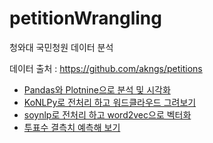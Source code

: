 # petitionWrangling
청와대 국민청원 데이터 분석

데이터 출처 : https://github.com/akngs/petitions 

* [Pandas와 Plotnine으로 분석 및 시각화](petition_pandas_plotnine.ipynb)
* [KoNLPy로 전처리 하고 워드클라우드 그려보기](petition_konlpy.ipynb)
* [soynlp로 전처리 하고 word2vec으로 벡터화](petition_soynlp.ipynb)
* [투표수 결측치 예측해 보기](petition_corrupted.ipynb)
